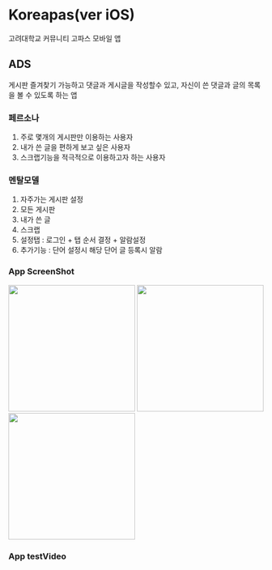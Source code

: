 # Koreapas(ver iOS)
고려대학교 커뮤니티 고파스 모바일 앱

## ADS

게시판 즐겨찾기 가능하고 댓글과 게시글을 작성할수 있고, 자신이 쓴 댓글과 글의 목록을 볼 수 있도록 하는 앱

### 페르소나
1. 주로 몇개의 게시판만 이용하는 사용자
2. 내가 쓴 글을 편하게 보고 싶은 사용자
3. 스크랩기능을 적극적으로 이용하고자 하는 사용자

### 멘탈모델

1. 자주가는 게시판 설정
2. 모든 게시판
3. 내가 쓴 글
2. 스크랩
3. 설정탭 : 로그인 + 탭 순서 결정 + 알람설정
4. 추가기능 : 단어 설정시 해당 단어 글 등록시 알람

### App ScreenShot
<img src = "https://raw.githubusercontent.com/kor45cw/KUAppDevCatalog2016Winter/master/SonChangWoo/ScreenShot/스크린샷%202016-02-23%2023.08.17.png" height="250">
<img src = "https://raw.githubusercontent.com/kor45cw/KUAppDevCatalog2016Winter/master/SonChangWoo/ScreenShot/스크린샷%202016-02-24%2000.24.15.png" height = "250">
<img src = "https://raw.githubusercontent.com/kor45cw/KUAppDevCatalog2016Winter/master/SonChangWoo/ScreenShot/스크린샷%202016-02-24%2000.24.37.png" height = "250">

### App testVideo
